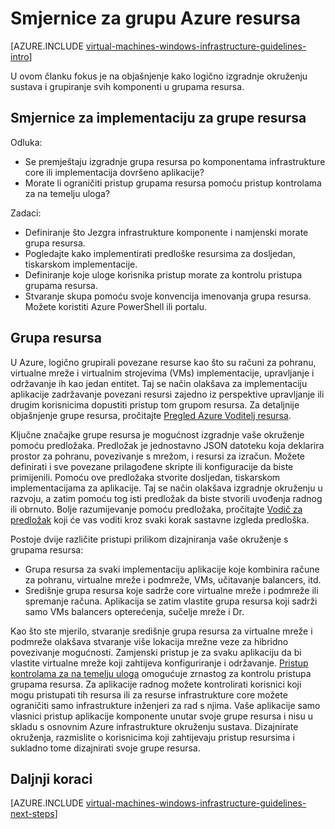 <properties
    pageTitle="Smjernice za grupe resursa | Microsoft Azure"
    description="Saznajte više o ključa dizajna i implementaciju smjernice za implementaciju grupa resursa u servisa Azure infrastrukture."
    documentationCenter=""
    services="virtual-machines-windows"
    authors="iainfoulds"
    manager="timlt"
    editor=""
    tags="azure-resource-manager"/>

<tags
    ms.service="virtual-machines-windows"
    ms.workload="infrastructure-services"
    ms.tgt_pltfrm="vm-windows"
    ms.devlang="na"
    ms.topic="article"
    ms.date="09/08/2016"
    ms.author="iainfou"/>

# <a name="azure-resource-group-guidelines"></a>Smjernice za grupu Azure resursa

[AZURE.INCLUDE [virtual-machines-windows-infrastructure-guidelines-intro](../../includes/virtual-machines-windows-infrastructure-guidelines-intro.md)] 

U ovom članku fokus je na objašnjenje kako logično izgradnje okruženju sustava i grupiranje svih komponenti u grupama resursa.


## <a name="implementation-guidelines-for-resource-groups"></a>Smjernice za implementaciju za grupe resursa

Odluka:

- Se premještaju izgradnje grupa resursa po komponentama infrastrukture core ili implementacija dovršeno aplikacije?
- Morate li ograničiti pristup grupama resursa pomoću pristup kontrolama za na temelju uloga?

Zadaci:

- Definiranje što Jezgra infrastrukture komponente i namjenski morate grupa resursa.
- Pogledajte kako implementirati predloške resursima za dosljedan, tiskarskom implementacije.
- Definiranje koje uloge korisnika pristup morate za kontrolu pristupa grupama resursa.
- Stvaranje skupa pomoću svoje konvencija imenovanja grupa resursa. Možete koristiti Azure PowerShell ili portalu.


## <a name="resource-groups"></a>Grupa resursa

U Azure, logično grupirali povezane resurse kao što su računi za pohranu, virtualne mreže i virtualnim strojevima (VMs) implementacije, upravljanje i održavanje ih kao jedan entitet. Taj se način olakšava za implementaciju aplikacije zadržavanje povezani resursi zajedno iz perspektive upravljanje ili drugim korisnicima dopustiti pristup tom grupom resursa. Za detaljnije objašnjenje grupe resursa, pročitajte [Pregled Azure Voditelj resursa](../azure-resource-manager/resource-group-overview.md).

Ključne značajke grupe resursa je mogućnost izgradnje vaše okruženje pomoću predložaka. Predložak je jednostavno JSON datoteku koja deklarira prostor za pohranu, povezivanje s mrežom, i resursi za izračun. Možete definirati i sve povezane prilagođene skripte ili konfiguracije da biste primijenili. Pomoću ove predložaka stvorite dosljedan, tiskarskom implementacijama za aplikacije. Taj se način olakšava izgradnje okruženju u razvoju, a zatim pomoću tog isti predložak da biste stvorili uvođenja radnog ili obrnuto. Bolje razumijevanje pomoću predložaka, pročitajte [Vodič za predložak](../resource-manager-template-walkthrough.md) koji će vas voditi kroz svaki korak sastavne izgleda predloška.

Postoje dvije različite pristupi prilikom dizajniranja vaše okruženje s grupama resursa:

- Grupa resursa za svaki implementaciju aplikacije koje kombinira račune za pohranu, virtualne mreže i podmreže, VMs, učitavanje balancers, itd.
- Središnje grupa resursa koje sadrže core virtualne mreže i podmreže ili spremanje računa. Aplikacija se zatim vlastite grupa resursa koji sadrži samo VMs balancers opterećenja, sučelje mreže i Dr.

Kao što ste mjerilo, stvaranje središnje grupa resursa za virtualne mreže i podmreže olakšava stvaranje više lokacija mrežne veze za hibridno povezivanje mogućnosti. Zamjenski pristup je za svaku aplikaciju da bi vlastite virtualne mreže koji zahtijeva konfiguriranje i održavanje.  [Pristup kontrolama za na temelju uloga](../active-directory/role-based-access-control-what-is.md) omogućuje zrnastog za kontrolu pristupa grupama resursa. Za aplikacije radnog možete kontrolirati korisnici koji mogu pristupati tih resursa ili za resurse infrastrukture core možete ograničiti samo infrastrukture inženjeri za rad s njima. Vaše aplikacije samo vlasnici pristup aplikacije komponente unutar svoje grupe resursa i nisu u skladu s osnovnim Azure infrastrukture okruženju sustava. Dizajnirate okruženja, razmislite o korisnicima koji zahtijevaju pristup resursima i sukladno tome dizajnirati svoje grupe resursa. 


## <a name="next-steps"></a>Daljnji koraci

[AZURE.INCLUDE [virtual-machines-windows-infrastructure-guidelines-next-steps](../../includes/virtual-machines-windows-infrastructure-guidelines-next-steps.md)] 